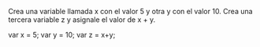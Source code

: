 Crea una variable llamada x con el valor 5 y otra y con el valor 10. Crea una tercera variable z y asignale el valor de x + y.

var x = 5;
var y = 10;
var z = x+y;

